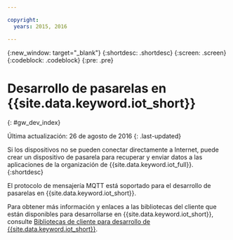 ```yaml
---

copyright:
  years: 2015, 2016

---
```


{:new_window: target="_blank"}
{:shortdesc: .shortdesc}
{:screen: .screen}
{:codeblock: .codeblock}
{:pre: .pre}

# Desarrollo de pasarelas en {{site.data.keyword.iot_short}}
{: #gw_dev_index}

Última actualización: 26 de agosto de 2016
{: .last-updated}

Si los dispositivos no se pueden conectar directamente a Internet, puede crear un dispositivo de pasarela para recuperar y enviar datos a las aplicaciones de la organización de {{site.data.keyword.iot_full}}.
{:shortdesc}

El protocolo de mensajería MQTT está soportado para el desarrollo de pasarelas en {{site.data.keyword.iot_short}}.

Para obtener más información y enlaces a las bibliotecas del cliente que están disponibles para desarrollarse en {{site.data.keyword.iot_short}}, consulte [Bibliotecas de cliente para desarrollo de {{site.data.keyword.iot_short}}](../iot_platform_client_lib.html).
